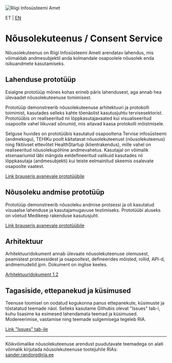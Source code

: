 ![Riigi Infosüsteemi Amet](https://github.com/e-gov/RIHA-Frontend/raw/master/logo/gov-CVI/lions.png "Riigi Infosüsteemi Amet")

ET | [EN](https://github.com/e-gov/NT/blob/master/EN.md)

# Nõusolekuteenus / Consent Service

Nõusolekuteenus on Riigi Infosüsteemi Ameti arendatav lahendus, mis võimaldab andmesubjektil anda kolmandale osapoolele nõusolek enda isikuandmete kasutamiseks.

## Lahenduse prototüüp 

Esialgne prototüüp mõnes kohas erineb päris lahendusest, aga annab hea ülevaadet nõusolekuteenuse tomimisest.

Prototüüp demonstreerib nõusolekuteenuse arhitektuuri ja protokolli toimimist, kasutades selleks kahte tõenäolist kasutusjuhtu tervisesektorist. Prototüübis on realiseeritud nii lõppkasutajavaated kui visualiseeritud osapoolte vahel liikuvad sõnumid, mis aitavad kaasa protokolli mõistmisele.

Selguse huvides on prototüübis kasutatud osapooltena  Tervise infosüsteemi (andmekogu), TEHIKu poolt käitatavat nõusolekuteenust (nõusolekuteenus) ning fiktiivset ettevõtet HealthStartup (klientrakendus), mille vahel on realiseeritud nõusolekupõhine andmevahetus. Kasutajal on võimalik stsenaariumid läbi mängida eeldefineeritud valikuid kasutades nii lõppkasutaja (andmesubjekti) kui teiste eelmainitud skeemis osalevate osapoolte vaatest.

[Link brauseris avanevale prototüübile](https://e-gov.github.io/NT "prototüüp")

## Nõusoleku andmise prototüüp 

Prototüüp demonstreerib nõusoleku andmise protsessi ja oli kasutatud visuaalse lahenduse ja kasutajamugavuse testimiseks. Prototüübi aluseks on võetud Medikeep rakenduse kasutusjuht.

[Link brauseris avanevale prototüübile](https://www.figma.com/proto/AOLWfaI9YWXYouwbksDtos/NT%3A-Medikeep%3A-n%C3%B5usoleku-andmine-ver-03.03.2021?node-id=3%3A1863&scaling=min-zoom "prototüüp")

## Arhitektuur
Arhitektuuridokument annab ülevaate nõusolekuteenuse olemusest, peamistest protsessidest ja osapooltest, defineerides mõisted, rollid, API-d, andmemudelid jpm. Dokument on inglise keeles.

[Arhitektuuridokument 1.2](https://github.com/e-gov/NT/blob/master/Consent_Service_Architecture.md "arhitektuuridokument")

## Tagasiside, ettepanekud ja küsimused
Teenuse loomisel on oodatud kogukonna panus ettepanekute, küsimuste ja tõstatatud teemade näol. Selleks kasutame Githubis olevat "Issues" tab-i, kuhu lisasime ka esimesed lahendamata teemad ja küsimused. Modereerimise, vastamise ning teemade sulgemisega tegeleb RIA.

[Link "Issues" tab-ile](https://github.com/e-gov/NT/issues "issues")

___

Kõikvõimalike nõusolekuteenuse arendust puudutavate teemadega on alati võimalik kirjutada nõusolekuteenuse tootejuhile RIAs: sander.randorg@ria.ee
